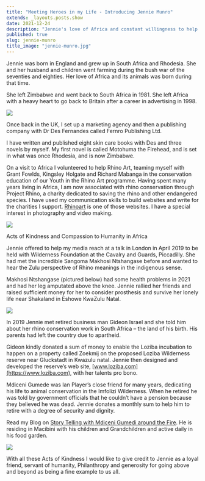 ```yaml
---
title: "Meeting Heroes in my Life - Introducing Jennie Munro"
extends: _layouts.posts.show
date: 2021-12-24
description: "Jennie's love of Africa and constant willingness to help those in need, both her fellow man and our beautiful African wildlife has made her a real-life hero of mine."
published: true
slug: jennie-munro
title_image: "jennie-munro.jpg"
---
```


Jennie was born in England and grew up in South Africa and Rhodesia. She and her husband and children went farming during the bush war of the seventies and eighties. Her love of Africa and its animals was born during that time.

She left Zimbabwe and went back to South Africa in 1981. She left Africa with a heavy heart to go back to Britain after a career in advertising in 1998.

<img src="/assets/images/posts/jennie-munro/pic_1_jennie_munro.jpg" class="w-full max-w-lg mx-auto my-12">

Once back in the UK, I set up a marketing agency and then a publishing company with Dr Des Fernandes called Fernro Publishing Ltd.

I have written and published eight skin care books with Des and three novels by myself. My first novel is called Motohuma the Firehead, and is set in what was once Rhodesia, and is now Zimbabwe.

On a visit to Africa I volunteered to help Rhino Art, teaming myself with Grant Fowlds, Kingsley Holgate and Richard Mabanga in the conservation education of our Youth in the Rhino Art programme. Having spent many years living in Africa, I am now associated with rhino conservation through Project Rhino, a charity dedicated to saving the rhino and other endangered species. I have used my communication skills to build websites and write for the charities I support. [Rhinoart](http://www.rhinoart.org) is one of those websites. I have a special interest in photography and video making.

<img src="/assets/images/posts/jennie-munro/pic_2_Eaton.jpg" class="w-full max-w-lg mx-auto my-12">

<p class="h3 mb-6">Acts of Kindness and Compassion to Humanity in Africa</p>

Jennie offered to help my media reach at a talk in London in April 2019 to be held with Wilderness Foundation at the Cavalry and Guards, Piccadilly. She had met the incredible Sangoma Makhosi Ntshangase before and wanted to hear the Zulu perspective of Rhino meanings in the indigenous sense.

Makhosi Ntshangase (pictured below) had some health problems in 2021 and had her leg amputated above the knee. Jennie rallied her friends and raised sufficient money for her to consider prosthesis and survive her lonely life near Shakaland in Eshowe KwaZulu Natal.

<img src="/assets/images/posts/jennie-munro/pic_3_old_lady.jpg" class="w-full max-w-lg mx-auto my-12">

In 2019 Jennie met retired business man Gideon Israel and she told him about her rhino conservation work in South Africa – the land of his birth. His parents had left the country due to apartheid.

Gideon kindly donated a sum of money to enable the Loziba incubation to happen on a property called Zoekmij on the proposed Loziba Wilderness reserve near Gluckstadt in Kwazulu natal. Jennie then designed and developed the reserve’s web site, [www.loziba.com](https://www.loziba.com), with her talents pro bono.

Mdiceni Gumede was Ian Player’s close friend for many years, dedicating his life to animal conservation in the Imfolizi Wilderness. When he retired he was told by government officials that he couldn’t have a pension because they believed he was dead. Jennie donates a monthly sum to help him to retire with a degree of security and dignity.

Read my Blog on [Story Telling with Mdiceni Gumedi around the Fire](https://grantfowlds.com/journal/art-of-storytelling/). He is residing in Macibini with his children and Grandchildren and active daily in his food garden.

<img src="/assets/images/posts/jennie-munro/pic_4_oldman_midicini.jpg" class="w-full max-w-lg mx-auto my-12">

With all these Acts of Kindness I would like to give credit to Jennie as a loyal friend, servant of humanity, Philanthropy and generosity for going above and beyond as being a fine example to us all.
